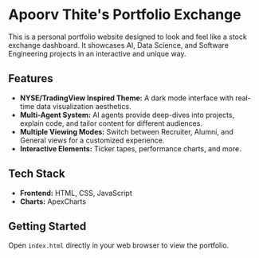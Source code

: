 # Apoorv Thite's Portfolio Exchange

This is a personal portfolio website designed to look and feel like a stock exchange dashboard. It showcases AI, Data Science, and Software Engineering projects in an interactive and unique way.

## Features

*   **NYSE/TradingView Inspired Theme:** A dark mode interface with real-time data visualization aesthetics.
*   **Multi-Agent System:** AI agents provide deep-dives into projects, explain code, and tailor content for different audiences.
*   **Multiple Viewing Modes:** Switch between Recruiter, Alumni, and General views for a customized experience.
*   **Interactive Elements:** Ticker tapes, performance charts, and more.

## Tech Stack

*   **Frontend:** HTML, CSS, JavaScript
*   **Charts:** ApexCharts

## Getting Started

Open `index.html` directly in your web browser to view the portfolio.
